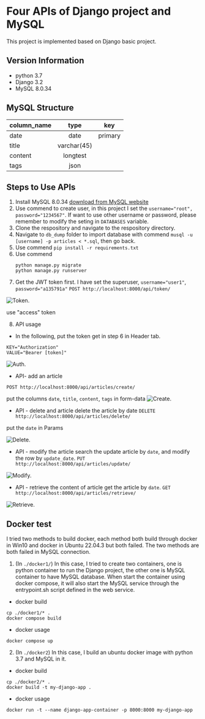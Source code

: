 # Four APIs of Django project and MySQL

This project is implemented based on Django basic project.

## Version Information
* python 3.7
* Django 3.2
* MySQL 8.0.34

## MySQL Structure
|column_name | type| key|
| ------------- |:-------------:|:-------------:|
|date        | date| primary|
|title       | varchar(45)|  |
|content     | longtest|  |
|tags        | json|  |

## Steps to Use APIs
1. Install MySQL 8.0.34 [download from MySQL website](https://cdn.mysql.com//Downloads/MySQLInstaller/mysql-installer-community-8.0.34.0.msi)
2. Use commend to create user, in this project I set the ```username="root", password="1234567"```. If want to use other username or password, please remember to modify the seting in `DATABASES` variable.
3. Clone the respository and navigate to the respository directory.
4. Navigate to `db_dump` folder to import database with commend ```musql -u [username] -p articles < *.sql```, then go back.
5. Use commend ```pip install -r requirements.txt```
6. Use commend 
	```
	python manage.py migrate
	python manage.py runserver
	``` 
7. Get the JWT token first. I have set the superuser, `username="user1"`, `password="a135791a"`
```POST http://localhost:8000/api/token/```

![Token.](/img/token.png "Token.")

use "access" token

8. API usage
* In the following, put the token get in step 6 in Header tab. 
```
KEY="Authorization"
VALUE="Bearer [token]"
```
![Auth.](/img/auth.png "Auth.")

* API- add an article

```POST http://localhost:8000/api/articles/create/```

put the columns `date`, `title`, `content`, `tags` in form-data 
![Create.](/img/create.png "Create.")
* API - delete and article
delete the article by date
```DELETE http://localhost:8000/api/articles/delete/```

put the `date` in Params

![Delete.](/img/delete.png "Delete.")
* API - modify the article
search the update article by `date`, and modify the row by `update_date`. 
```PUT http://localhost:8000/api/articles/update/```

![Modify.](/img/modify.png "Modify.")

* API - retrieve the content of article
get the article by `date`.
```GET http://localhost:8000/api/articles/retrieve/```

![Retrieve.](/img/retrieve.png "Retrieve.")

## Docker test
I tried two methods to build docker, each method both build through docker in Win10 and docker in Ubuntu 22.04.3 but both failed. The two methods are both failed in MySQL connection.
1. (In `./docker1/`) In this case, I tried to create two containers, one is python container to run the Django project, the other one is MySQL container to have MySQL database. When start the container using docker compose, it will also start the MySQL service through the entrypoint.sh script defined in the web service.  
* docker build 
```
cp ./docker1/* .
docker compose build 
```
* docker usage
```
docker compose up
```

2. (In `./docker2`) In this case, I build an ubuntu docker image with python 3.7 and MySQL in it.
* docker build 
```
cp ./docker2/* .
docker build -t my-django-app . 
```
* docker usage
```
docker run -t --name django-app-container -p 8000:8000 my-django-app
```